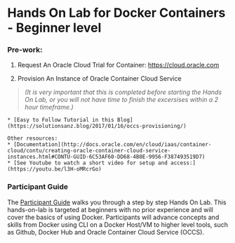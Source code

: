 # Hands On Lab for Docker Containers - Beginner level

### Pre-work:

1. Request An Oracle Cloud Trial for Container: https://cloud.oracle.com

2. Provision An Instance of Oracle Container Cloud Service 
  > *(It is very important that this is completed before starting the Hands On Lab, or you will not have time to finish the excersises within a 2 hour timeframe.)*

    * [Easy to Follow Tutorial in this Blog](https://solutionsanz.blog/2017/01/16/occs-provisioning/)
    
    Other resources:
    * [Documentation](http://docs.oracle.com/en/cloud/iaas/container-cloud/contu/creating-oracle-container-cloud-service-instances.html#CONTU-GUID-6C53AF60-DD68-4B0E-9956-F387493519D7)
    * [See Youtube to watch a short video for setup and access:](https://youtu.be/l3H-oMRcrGo) 

### Participant Guide

The [Participant Guide](../master/Participant-Guide.md) walks you through a step by step Hands On Lab.   This hands-on-lab is targeted at beginners with no prior experience and will cover the basics of using Docker. Participants will advance concepts and skills from Docker using CLI on a Docker Host/VM to higher level tools, such as Github, Docker Hub and Oracle Container Cloud Service (OCCS).
